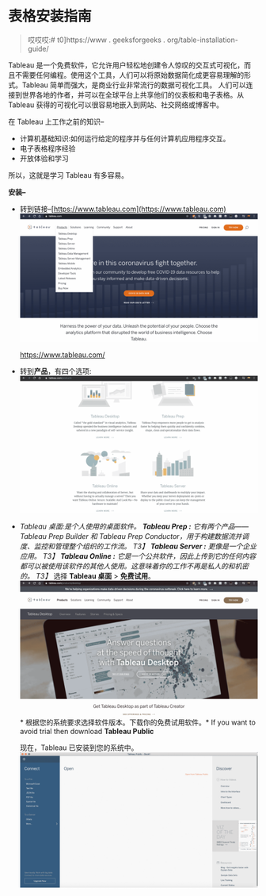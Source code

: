 # 表格安装指南

> 哎哎哎:# t0]https://www . geeksforgeeks . org/table-installation-guide/

Tableau 是一个免费软件，它允许用户轻松地创建令人惊叹的交互式可视化，而且不需要任何编程。使用这个工具，人们可以将原始数据简化成更容易理解的形式。Tableau 简单而强大，是商业行业非常流行的数据可视化工具。
人们可以连接到世界各地的作者，并可以在全球平台上共享他们的仪表板和电子表格。从 Tableau 获得的可视化可以很容易地嵌入到网站、社交网络或博客中。

在 Tableau 上工作之前的知识–

*   计算机基础知识:如何运行给定的程序并与任何计算机应用程序交互。
*   电子表格程序经验
*   开放体验和学习

所以，这就是学习 Tableau 有多容易。

**安装–**

*   转到链接–[https://www.tableau.com](https://www.tableau.com)
    ![](img/09862a12b5364e51d9eb6f41dd598539.png)

    https://www.tableau.com/

*   转到**产品**，有四个选项:
    ![](img/df2cafcbb8964ff1d5437d900483b58a.png)

*   **Tableau 桌面:**是个人使用的桌面软件。*   **Tableau Prep :** 它有两个产品——Tableau Prep Builder 和 Tableau Prep Conductor，用于构建数据流并调度、监控和管理整个组织的工作流。
    T3】*   **Tableau Server :** 更像是一个企业应用。
    T3】*   **Tableau Online :** 它是一个公共软件，因此上传到它的任何内容都可以被使用该软件的其他人使用。这意味着你的工作不再是私人的和机密的。
    T3】*   选择 **Tableau 桌面** > **免费试用**。
    ![](img/022ebd160bb88e3c520e5b039efa1288.png)*   根据您的系统要求选择软件版本。下载你的免费试用软件。*   If you want to avoid trial then download **Tableau Public**

    现在，Tableau 已安装到您的系统中。
    ![](img/08ecc5fe91f50cb991da9dac3363a759.png)